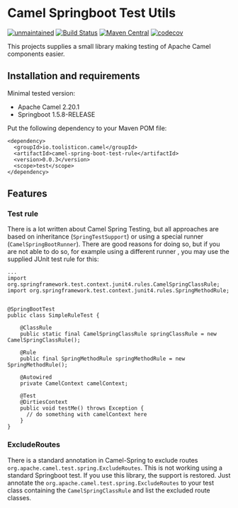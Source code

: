 # Camel Springboot Test Utils

[![unmaintained](https://img.shields.io/badge/lifecycle-UNMAINTAINED-red.svg)](https://github.com/holisticon#unmaintained)
[![Build Status](https://travis-ci.org/toolisticon/camel-spring-boot-testutils.svg?branch=master)](https://travis-ci.org/toolisticon/camel-spring-boot-testutils)
[![Maven Central](https://maven-badges.herokuapp.com/maven-central/io.toolisticon.camel/camel-spring-boot-test-rule/badge.svg)](https://maven-badges.herokuapp.com/maven-central/io.toolisticon.camel/camel-spring-boot-test-rule)
[![codecov](https://codecov.io/gh/toolisticon/camel-spring-boot-testutils/branch/master/graph/badge.svg)](https://codecov.io/gh/toolisticon/camel-spring-boot-testutils)

This projects supplies a small library making testing of Apache Camel components easier. 

## Installation and requirements

Minimal tested version:

- Apache Camel 2.20.1
- Springboot 1.5.8-RELEASE

Put the following dependency to your Maven POM file:

    <dependency>
      <groupId>io.toolisticon.camel</groupId>
      <artifactId>camel-spring-boot-test-rule</artifactId>
      <version>0.0.3</version>
      <scope>test</scope>
    </dependency>

## Features

### Test rule

There is a lot written about Camel Spring Testing, but all approaches are based on inheritance (`SpringTestSupport`)
or using a special runner (`CamelSpringBootRunner`). There are good reasons for doing so, but if you are not able to do so,
for example using a different runner , you may use the supplied JUnit test rule for this:

    ...
    import org.springframework.test.context.junit4.rules.CamelSpringClassRule;
    import org.springframework.test.context.junit4.rules.SpringMethodRule;
  
  
    @SpringBootTest
    public class SimpleRuleTest {
    
        @ClassRule
        public static final CamelSpringClassRule springClassRule = new CamelSpringClassRule();
    
        @Rule
        public final SpringMethodRule springMethodRule = new SpringMethodRule();
  
        @Autowired
        private CamelContext camelContext;
    
        @Test
        @DirtiesContext
        public void testMe() throws Exception {
          // do something with camelContext here
        }
    } 
      
### ExcludeRoutes

There is a standard annotation in Camel-Spring to exclude routes `org.apache.camel.test.spring.ExcludeRoutes`. This is not 
working using a standard Springboot test. If you use this library, the support is restored. Just annotate
the `org.apache.camel.test.spring.ExcludeRoutes` to your test class containing the `CamelSpringClassRule`
and list the excluded route classes.
 
